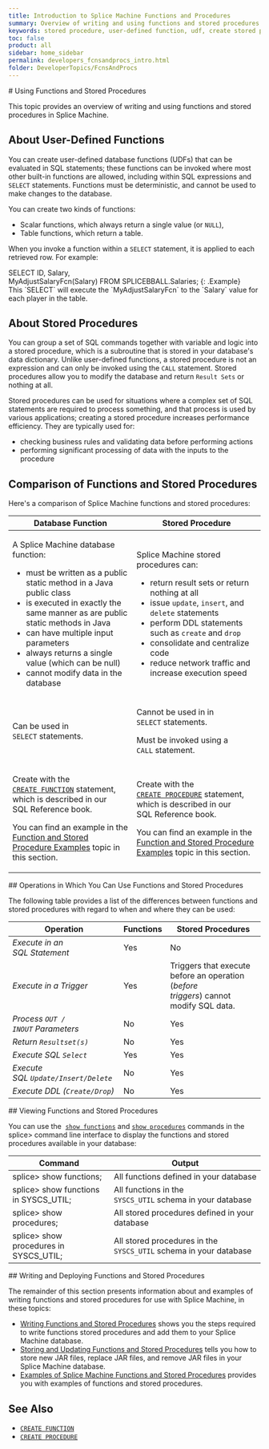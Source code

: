 ```yaml
---
title: Introduction to Splice Machine Functions and Procedures
summary: Overview of writing and using functions and stored procedures in Splice Machine
keywords: stored procedure, user-defined function, udf, create stored procedure, create function
toc: false
product: all
sidebar: home_sidebar
permalink: developers_fcnsandprocs_intro.html
folder: DeveloperTopics/FcnsAndProcs
---
```

<section>
<div class="TopicContent" data-swiftype-index="true" markdown="1">
# Using Functions and Stored Procedures

This topic provides an overview of writing and using functions and
stored procedures in Splice Machine.

## About User-Defined Functions

You can create user-defined database functions (UDFs) that can be evaluated in
SQL statements; these functions can be invoked where most other built-in
functions are allowed, including within SQL expressions and `SELECT`
statements. Functions must be deterministic, and cannot be used to make
changes to the database.

You can create two kinds of functions:

* Scalar functions, which always return a single value (or `NULL`),
* Table functions, which return a table.

When you invoke a function within a `SELECT` statement, it is applied to
each retrieved row. For example:

<div class="preWrapper" markdown="1">
    SELECT ID, Salary, MyAdjustSalaryFcn(Salary) FROM SPLICEBBALL.Salaries;
{: .Example}

</div>
This `SELECT` will execute the `MyAdjustSalaryFcn` to the `Salary` value
for each player in the table.

## About Stored Procedures

You can group a set of SQL commands together with variable and logic
into a stored procedure, which is a subroutine that is stored in your
database's data dictionary. Unlike user-defined functions, a stored
procedure is not an expression and can only be invoked using the `CALL`
statement. Stored procedures allow you to modify the database and return
`Result Sets` or nothing at all.

Stored procedures can be used for situations where a complex set of SQL
statements are required to process something, and that process is used
by various applications; creating a stored procedure increases
performance efficiency. They are typically used for:

* checking business rules and validating data before performing actions
* performing significant processing of data with the inputs to the
  procedure

## Comparison of Functions and Stored Procedures

Here's a comparison of Splice Machine functions and stored procedures:

<table summary="Tables comparing stored procedures and database functions.">
                <col />
                <col />
                <thead>
                    <tr>
                        <th>Database Function</th>
                        <th>Stored Procedure</th>
                    </tr>
                </thead>
                <tbody>
                    <tr>
                        <td>
                            <p class="noSpaceAbove">A Splice Machine database function:</p>
                            <ul>
                                <li>must be written as a public static method in a Java public class</li>
                                <li>is executed in exactly the same manner as are public static methods in Java</li>
                                <li>can have multiple input parameters</li>
                                <li>always returns a single value (which can be null)</li>
                                <li>cannot modify data in the database</li>
                            </ul>
                        </td>
                        <td>
                            <p class="noSpaceAbove">Splice Machine stored procedures can:</p>
                            <ul>
                                <li> return result sets or return nothing at all</li>
                                <li>issue <code>update</code>, <code>insert</code>, and <code>delete</code> statements</li>
                                <li>perform DDL statements such as <code>create</code> and <code>drop</code></li>
                                <li>consolidate and centralize code</li>
                                <li>reduce network traffic and increase execution speed</li>
                            </ul>
                        </td>
                    </tr>
                    <tr>
                        <td>Can be used in <code>SELECT</code> statements.</td>
                        <td>
                            <p class="noSpaceAbove">Cannot be used in in <code>SELECT</code> statements.</p>
                            <p>Must be invoked using a <code>CALL</code> statement.</p>
                        </td>
                    </tr>
                    <tr>
                        <td>
                            <p>Create with the <a href="sqlref_statements_createfunction.html"><code>CREATE FUNCTION</code></a> statement, which is described in our SQL Reference book.</p>
                            <p>You can find an example in the <a href="developers_fcnsandprocs_examples.html">Function and Stored Procedure Examples</a> topic in this section.</p>
                        </td>
                        <td>
                            <p>Create with the <a href="sqlref_statements_createprocedure.html"><code>CREATE PROCEDURE</code></a> statement, which is described in our SQL Reference book.</p>
                            <p>You can find an example in the <a href="developers_fcnsandprocs_examples.html">Function and Stored Procedure Examples</a> topic in this section.</p>
                        </td>
                    </tr>
                </tbody>
            </table>
## Operations in Which You Can Use Functions and Stored Procedures

The following table provides a list of the differences between functions
and stored procedures with regard to when and where they can be used:

<table summary="Table comparing which operations can be used in functions and stored procedures.">
                <col />
                <col />
                <col />
                <thead>
                    <tr>
                        <th>Operation</th>
                        <th>Functions</th>
                        <th>Stored Procedures</th>
                    </tr>
                </thead>
                <tbody>
                    <tr>
                        <td><em>Execute in an SQL Statement</em>
                        </td>
                        <td>Yes</td>
                        <td>No</td>
                    </tr>
                    <tr>
                        <td><em>Execute in a Trigger</em>
                        </td>
                        <td>Yes</td>
                        <td>Triggers that execute before an operation (<em>before triggers</em>) cannot modify SQL data.</td>
                    </tr>
                    <tr>
                        <td><em>Process <code>OUT / INOUT</code> Parameters</em>
                        </td>
                        <td>No</td>
                        <td>Yes</td>
                    </tr>
                    <tr>
                        <td><em>Return <code>Resultset(s)</code></em>
                        </td>
                        <td>No</td>
                        <td>Yes</td>
                    </tr>
                    <tr>
                        <td><em>Execute SQL <code>Select</code></em>
                        </td>
                        <td>Yes</td>
                        <td>Yes</td>
                    </tr>
                    <tr>
                        <td><em>Execute SQL <code>Update/Insert/Delete</code></em>
                        </td>
                        <td>No</td>
                        <td>Yes</td>
                    </tr>
                    <tr>
                        <td><em>Execute DDL (<code>Create/Drop</code>)</em>
                        </td>
                        <td>No</td>
                        <td>Yes</td>
                    </tr>
                </tbody>
            </table>
## Viewing Functions and Stored Procedures

You can use the &nbsp;[`show functions`](cmdlineref_showfunctions.html) and
[`show procedures`](cmdlineref_showprocedures.html) commands in the
<span class="AppCommand">splice&gt;</span> command line interface to
display the functions and stored procedures available in your database:

<table summary="Table showing the output of the show functions and show procedures commands.">
                <col />
                <col />
                <thead>
                    <tr>
                        <th>Command</th>
                        <th>Output</th>
                    </tr>
                </thead>
                <tbody>
                    <tr>
                        <td><span class="AppCommand">splice&gt; show functions;</span>
                        </td>
                        <td>All functions defined in your database</td>
                    </tr>
                    <tr>
                        <td><span class="AppCommand">splice&gt; show functions in SYSCS_UTIL;</span>
                        </td>
                        <td>All functions in the <code>SYSCS_UTIL</code> schema in your database</td>
                    </tr>
                    <tr>
                        <td><span class="AppCommand">splice&gt; show procedures;</span>
                        </td>
                        <td>All stored procedures defined in your database</td>
                    </tr>
                    <tr>
                        <td><span class="AppCommand">splice&gt; show procedures in SYSCS_UTIL;</span>
                        </td>
                        <td>All stored procedures in the <code>SYSCS_UTIL</code> schema in your database</td>
                    </tr>
                </tbody>
            </table>
## Writing and Deploying Functions and Stored Procedures

The remainder of this section presents information about and examples of
writing functions and stored procedures for use with Splice Machine, in
these topics:

* [Writing Functions and Stored
  Procedures](developers_fcnsandprocs_writing.html) shows you the steps
  required to write functions stored procedures and add them to your
  Splice Machine database.
* [Storing and Updating Functions and Stored
  Procedures](developers_fcnsandprocs_storing.html) tells you how to
  store new JAR files, replace JAR files, and remove JAR files in your
  Splice Machine database.
* [Examples of Splice Machine Functions and Stored
  Procedures](developers_fcnsandprocs_examples.html) provides you with
  examples of functions and stored procedures.

## See Also

* [`CREATE FUNCTION`](sqlref_statements_createfunction.html)
* [`CREATE PROCEDURE`](sqlref_statements_createprocedure.html) 

</div>
</section>
